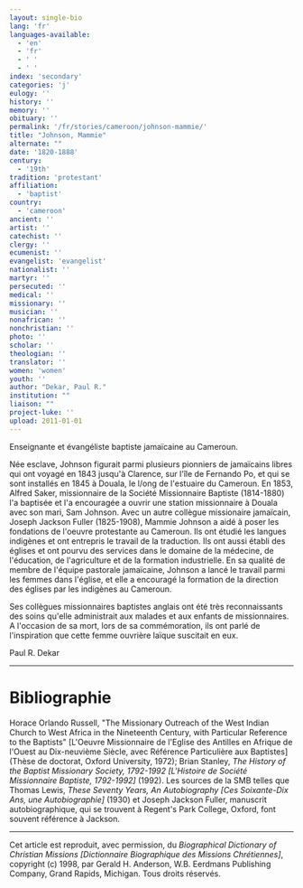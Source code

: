 ```yaml
---
layout: single-bio
lang: 'fr'
languages-available:
  - 'en'
  - 'fr'
  - ' '
  - ' '
index: 'secondary'
categories: 'j'
eulogy: ''
history: ''
memory: ''
obituary: ''
permalink: '/fr/stories/cameroon/johnson-mammie/'
title: "Johnson, Mammie"
alternate: ""
date: '1820-1888'
century:
  - '19th'
tradition: 'protestant'
affiliation:
  - 'baptist'
country:
  - 'cameroon'
ancient: ''
artist: ''
catechist: ''
clergy: ''
ecumenist: ''
evangelist: 'evangelist'
nationalist: ''
martyr: ''
persecuted: ''
medical: ''
missionary: ''
musician: ''
nonafrican: ''
nonchristian: ''
photo: ''
scholar: ''
theologian: ''
translator: ''
women: 'women'
youth: ''
author: "Dekar, Paul R."
institution: ""
liaison: ""
project-luke: ''
upload: 2011-01-01
---
```




Enseignante et évangéliste baptiste jamaïcaine au Cameroun.

Née esclave, Johnson figurait parmi plusieurs pionniers
de jamaïcains libres qui ont voyagé en 1843 jusqu'à Clarence,
sur l'île de Fernando Po, et qui se sont installés
en 1845 à Douala, le l/ong de l'estuaire du Cameroun.
En 1853, Alfred Saker, missionnaire de la Société Missionnaire
Baptiste (1814-1880) l'a baptisée et l'a encouragée
a ouvrir une station missionnaire à Douala avec son
mari, Sam Johnson. Avec un autre collègue missionaire
jamaïcain, Joseph Jackson Fuller (1825-1908), Mammie
Johnson a aidé à poser les fondations de l'oeuvre protestante
au Cameroun. Ils ont étudié les langues indigènes et
ont entrepris le travail de la traduction. Ils ont
aussi établi des églises et ont pourvu des services
dans le domaine de la médecine, de l'éducation, de
l'agriculture et de la formation industrielle. En sa
qualité de membre de l'équipe pastorale jamaïcaine,
Johnson a lancé le travail parmi les femmes dans l'église,
et elle a encouragé la formation de la direction des églises
par les indigènes au Cameroun.

Ses collègues missionnaires baptistes anglais ont été très reconnaissants des soins qu'elle administrait aux malades et aux enfants de missionnaires.  A l'occasion de sa mort, lors de sa commémoration, ils ont parlé de l'inspiration que cette femme ouvrière laïque suscitait en eux.

Paul R. Dekar

---

# Bibliographie

Horace Orlando Russell, "The Missionary Outreach of the West Indian Church to West Africa in the Nineteenth Century, with Particular Reference to the Baptists" [L'Oeuvre Missionnaire de l'Eglise des Antilles en Afrique de l'Ouest au Dix-neuvième Siècle, avec Référence Particulière aux Baptistes] (Thèse de doctorat, Oxford University, 1972); Brian Stanley, *The History of the Baptist Missionary Society, 1792-1992 [L'Histoire de Société Missionnaire Baptiste, 1792-1992]* (1992). Les sources de la SMB telles que Thomas Lewis, *These Seventy Years, An Autobiography [Ces Soixante-Dix Ans, une Autobiographie]* (1930) et Joseph Jackson Fuller, manuscrit autobiographique, qui se trouvent à Regent's Park College, Oxford, font souvent référence à Jackson.

---

Cet article est reproduit, avec permission, du *Biographical Dictionary of Christian Missions [Dictionnaire Biographique des Missions Chrétiennes]*, copyright (c) 1998, par Gerald H. Anderson, W.B. Eerdmans Publishing Company, Grand Rapids, Michigan.  Tous droits réservés.
